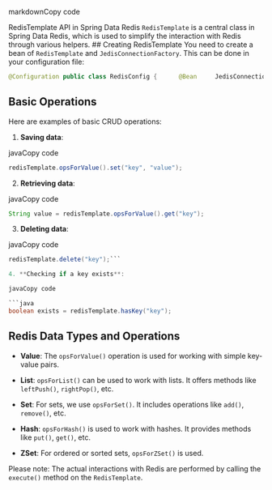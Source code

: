 markdownCopy code

RedisTemplate API in Spring Data Redis  `RedisTemplate` is a central class in Spring Data Redis, which is used to simplify the interaction with Redis through various helpers.  ## Creating RedisTemplate  You need to create a bean of `RedisTemplate` and `JedisConnectionFactory`. This can be done in your configuration file:  

```java 
@Configuration public class RedisConfig {      @Bean     JedisConnectionFactory jedisConnectionFactory() {         return new JedisConnectionFactory();     }      @Bean     public RedisTemplate<String, Object> redisTemplate() {         RedisTemplate<String, Object> template = new RedisTemplate<>();         template.setConnectionFactory(jedisConnectionFactory());         return template;     } }
```

## Basic Operations

Here are examples of basic CRUD operations:

1. **Saving data**:

javaCopy code

```java
redisTemplate.opsForValue().set("key", "value");
```

2. **Retrieving data**:

javaCopy code

```java
String value = redisTemplate.opsForValue().get("key");
```

3. **Deleting data**:

javaCopy code

```java
redisTemplate.delete("key");```

4. **Checking if a key exists**:

javaCopy code

```java
boolean exists = redisTemplate.hasKey("key");
```


## Redis Data Types and Operations

- **Value**: The `opsForValue()` operation is used for working with simple key-value pairs.
    
- **List**: `opsForList()` can be used to work with lists. It offers methods like `leftPush()`, `rightPop()`, etc.
    
- **Set**: For sets, we use `opsForSet()`. It includes operations like `add()`, `remove()`, etc.
    
- **Hash**: `opsForHash()` is used to work with hashes. It provides methods like `put()`, `get()`, etc.
    
- **ZSet**: For ordered or sorted sets, `opsForZSet()` is used.
    

Please note: The actual interactions with Redis are performed by calling the `execute()` method on the `RedisTemplate`.